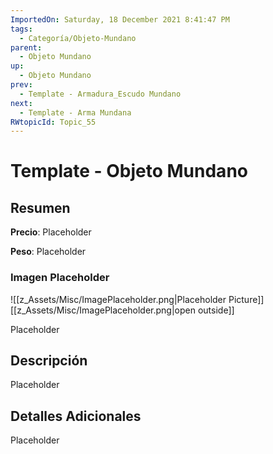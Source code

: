 ```yaml
---
ImportedOn: Saturday, 18 December 2021 8:41:47 PM
tags:
  - Categoría/Objeto-Mundano
parent:
  - Objeto Mundano
up:
  - Objeto Mundano
prev:
  - Template - Armadura_Escudo Mundano
next:
  - Template - Arma Mundana
RWtopicId: Topic_55
---
```

# Template - Objeto Mundano
## Resumen
**Precio**: Placeholder

**Peso**: Placeholder

### Imagen Placeholder
![[z_Assets/Misc/ImagePlaceholder.png|Placeholder Picture]]
[[z_Assets/Misc/ImagePlaceholder.png|open outside]]

Placeholder

## Descripción
Placeholder

## Detalles Adicionales
Placeholder

